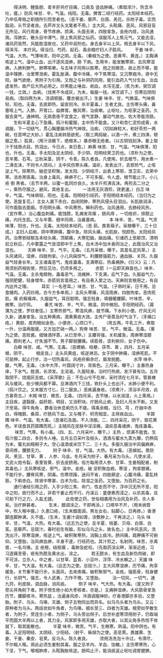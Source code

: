 <!-- { "loadSidebar": true } -->
　　得决明、鲤鱼胆、青羊肝共疗目痛、口臭及 竖齿肿痛。（煮取浓汁，热含冷吐，瘥。）防风 味甘、辛，气温。纯阳。无毒。脾胃二经行经药。太阳经本经药。乃卒伍卑贱之职随所引而至者也。（恶干姜、藜芦、白蔹、羌花。杀附子毒。实而脂润，头节坚者良。去芦并叉头叉尾者不用。）主大风，头眩痛、恶风，风邪目盲无所见，风行周身，骨节疼痹。烦满，头面去来，四肢挛急，金疮内痉，治风通用。泻肺实，散头目中滞气，除上焦风邪之仙药。误服泻人上焦元气。又能去湿，诸风药皆然，风能胜湿故也，又药中润剂也。身去身半以上风，梢去身半以下风，得泽泻、 本疗风。得当归、芍药、起石、禹余粮疗妇人子脏风。
　　干姜 味辛，气温，大热。气薄味浓，阳中之阴。无毒。（秦椒为之使。恶黄芩、黄连。）主胸满咳逆上气，温中止血，出汗逐风湿痹，肠 下痢。生用辛，能发散寒邪，去风寒湿痹。入肺利肺气，肺寒咳嗽。与五味子同用以胜寒。炮之则微苦，故止而不移，能温中理脾，治里寒泄痢，霍乱胀满，腹中冷痛，中下焦寒湿。又沉寒痼冷，肾中无阳，脉气欲绝，黑附子为引用。又炮之与补阴药同用，能引血药入气分生血，治血虚发热，故产后大热必用之。炒黑能止唾血、痢血，水泻无度，（炙为末，粥饮调一钱，立效。）血痢。（烧黑不令成灰，为末，每服一钱，米饮调下。）伤寒后阴阳易病。（取四两为末，汤调顿服，覆衣被出汗。）生姜 味辛、甘，气微温。气味俱轻，阳也。无毒。去皮即热，留皮则冷。杀半夏毒。）生者尤良。主伤寒头痛，鼻塞咳上气。入肺，开胃口，益脾胃。散风寒，治痰嗽。止呕吐，为呕家之圣药。久服去臭气，通神明。无病患夜不宜食之，夜气宜静，屡动气故也。佐大枣能浓肠。
　　生和半夏主心下急痛。捣汁和蜜服，主中热不能食。又汁和杏仁泥煎成膏，水调服，下一切结气，贯心胸壅膈冷热气神效。治痢，（切如麻粒大，和好茶煎一两碗，任意呷之大妙。）霍乱注痢转筋欲死。（取三两捣破，以酒一升，煮三四沸，顿服之愈。）狐臭，（用汁涂腋下，绝根本。）暴赤眼无疮者。（以古铜钱刮净。姜上取汁于钱唇点目。热泪出，今日点，来日愈。）麻黄 味苦、甘，气温。气味俱薄，阳也，升也。无毒。手太阳及足太阴经、手少阴、阳明经荣卫药也。（浓朴为之使。恶辛荑、石苇。立秋采茎，阴干，令青。陈久者良。凡使用，折去根节，用水煮一二沸去沫，不则令人烦闷。）主中风伤寒头痛，温疟，发表出汗，去邪热气，止咳逆上气，除寒热，破症坚积聚。发太阳、少阴经汗，出表上寒邪，泄卫实，去荣中寒。消赤黑斑毒。治身上毒风，麻痹不仁。不可多服，令人虚。根节能止汗。小儿疮 倒 黑者。（去节半两，以蜜一匙同炒良久，水半斤煎沸去沫。再煎去二分之一，乘热尽服之。避风，其疮复出。
　　一法用无灰酒煎，效更速。）白芷 味辛，气温。气味俱轻，阳也。无毒。阳明经引经药，手阳明经本经药。（当归为之使。恶旋复花。）主女人漏下赤白，血闭阴肿，寒热风侵头目泪出。长肌肤润泽，可作面脂去面瘢。手阳明头痛、中风寒热，解利药也。治风通用，去肺经风热，（宜作寒。）治心腹血刺痛。能蚀脓，乳痈发背瘰 ，肠风痔 ，一切疮疥，排脓止痛，内托生肌。又与辛荑、细辛同用，治鼻塞病。
　　 本 味辛、苦，气温。气浓味薄，阳也，升也。无毒。太阳经本经药。（恶 茹。畏青葙子。采根曝干，三十日成。）主妇人疝瘕，阴中寒肿痛，腹中急。除风头痛，长肌肤，悦颜色。太阳经风药。治寒邪结郁及本经头痛，顶颠痛，大寒犯脑，脑齿痛。引诸药上至颠顶，清明前立秋后，凡中雾露之气皆湿邪中于上焦，白木汤中加木香同治之，此既治风又治湿也。
　　天麻 味辛、甘，气平。无毒。（五月采根，曝干。其苗名定风草。）主头风诸风，湿痹，四肢拘挛。小儿风痫惊气，利腰膝强筋力，通血脉、关窍。久服益气轻身长年。又主诸毒恶气，鬼疰蛊毒，支满寒疝，热毒痈肿。《衍义》云：凡用须别药相佐使，然后见功，仍须多用之。
　　赤箭（一云即天麻苗也。）味辛、气温。无毒。主杀鬼精物，蛊毒恶气，消痈肿，下支满，疝气下血。久服益气力，强阴肥健，轻身增年。赤箭则言苗用之，有自表入里之功。天麻则言根用之，有自内达外之理。
　　 耳实（一名苍耳。）味苦、甘、气温。（子熟时采，日干用。忌食猪肉。入药炒用。古今方多单用。）主风头寒痛，风湿周痹，四肢拘挛。恶肉死肌，瘰 疥癣瘙痒。久服益气，耳目聪明，强志轻身，填髓暖腰脚。叶味苦、辛，微寒。治疗同。
　　秦艽 味苦、辛，气平。微温。阴中微阳。手阳明经药。（菖蒲为之使，罗纹者佳。）主寒热邪气，寒湿风痹，肢节痛。下水利小便。疗风无问久新，通身挛急。治五种黄病，酒黄黄疸大效。主传尸骨蒸及时气治下，（牙痛口疮。）黄胆，皮肉眼如金色，小便赤，心烦口干。
　　（用五两，牛乳三升，煮取一升，分温再服瘥。又方加芒硝一两。）狗脊 味苦、甘。气平，微温。无毒。（萆 为之使。恶败酱。细锉酒拌蒸，从巳至申。）主腰背强，关机缓急，周痹寒湿膝痛。颇利老人。疗失溺不节。男子脚弱腰痛。续筋骨，坚利俯仰，女子伤中。
　　白藓 味苦、咸。气寒。无毒。（恶螵蛸、桔梗、茯苓、萆 。四月、五月采根，阴干。
　　根皮良。）主头风黄疽，咳逆淋沥。女子阴中肿痛，湿痹死肌，不可屈伸，起止行步。治一切热毒风，风疮疥癣赤烂，眉发脱脆。
　　水萍 味辛、酸，气寒。无毒。（水中大萍，叶圆阔寸许，背紫色。三月采，曝干。）主暴热身痒，下水气。胜酒，长须发。主消渴。久服轻身。治时行热病，发汗甚有功。五月取阴干，烧烟灰去蚊。《采萍歌》云：不在山兮不在岸，采时须在七月半。管甚瘫风与缓风，些少微风都不算。豆淋酒内下三钱，铁扑头上也出汗。水肿小便不利。（捣汁饮之。又末服方寸匕，日二服良。）恶疾遍身疮。（浓煮汁，渍浴半月效，此方甚奇古。）木贼 味甘、微苦。无毒。（四月采，去节锉，以水润湿，火上熏用。）主目疾，退翳膜，益肝胆，明目，又消积块。疗肠风止痢，及妇人月水不断。又发汗至易。得牛角角 、麝香治休息痢历久不瘥。得禹余粮，当归、芎 ，疗崩中赤白，得槐鹅、桑耳，疗肠风下血。又与槐子、枳壳相宜，主痔疾血出。
　　羊踯躅 味辛、气温。有大毒。（恶诸石及面。不入汤服。二、四月采花，阴干，取花黄色。羊误食其药踯躅而死。）主贼风在皮肤中淫淫痛，温疟恶毒诸痹，鬼疰蛊毒。
　　  味苦，气寒。有小毒。（四、五、六月采叶，曝干。）主热 ，烦满不能食。生捣汁服二四合，多则令人唾。五月五日采叶及枝头，洒酒与蜜水九蒸九曝，仍熬捣为末，蜜丸如梧桐子大。空心温酒或米饮下二、三十丸。多服久服治中风偏麻痹，骨间疼，腰膝无力。
　　附子 味辛、甘，气温。大热。有大毒。（恶蜈蚣。畏防风、黑豆、甘草、黄 、人参、乌韭。冬月采为附子，春月采为乌头。凡使水浸，文武火炮令裂，表里皆黄，折去皮脐用。俗方每用须人参、甘草、生姜相配者，制其毒也。）主风寒咳逆，邪气，温中。金疮。破 坚积聚血瘕，寒湿 ，拘挛膝痛，不能行步。腰脊风寒，阴毒。伤寒烦躁，迷闷不省，四肢厥逆，心腹冷痛，霍乱转筋，下痢赤白。除肾中寒甚，白术为佐。除湿之圣药。又堕胎，为百药之长。
　　通行诸经引用之药，入手少阳三焦、命门，性走而不守，浮中沉无所不至，阳中之阳，故行而不止，非若干姜止而不行。丹溪云：童便煮而浸之，以杀其毒，且可助下行之力，入盐尤捷。
　　此佐使之药，世俗相袭用为治风及补药，杀人多矣。治疔肿甚者。
　　生末，醋调涂之，干即再涂。）口噤卒不开，（用末纳管中，吹入喉中瘥。）久患口疮，（生末醋面调，男左女右，贴脚心，日再掺。）香港脚连脚肿满，久不瘥。（生末，生姜汁调如膏，涂敷肿上，干再涂之。）乌头 味辛、甘，气温，大热。有大毒。（远志为之使，反半夏、栝蒌、贝母、白蔹、白芨。恶藜芦。忌豉汁。春时初生有脑，形似乌鸟之头，故名也。）主中风恶风，洗洗出汗。除寒湿痹，咳逆上气。破积聚寒热，消胸上痰冷。脐间痛，肩胛痛不可俯仰。又堕胎，治风痹血痹，半身不遂，行经药也。其汁煎之，名射罔，味苦，杀禽兽，一名鸟喙。主 疮根，结核瘰 ，毒肿及蛇咬。（先取药涂尖畔，渐渐近疮，习习逐痛至骨，疮有热脓及黄水出，涂之。
　　若无脓水，有生血及新伤肉破，即不可涂，立杀人。中之者，以甘草、蓝青、小豆叶、浮萍、冷水解之。）天雄 味辛、甘，气大温。有大毒。（远志为之使。忌豉汁。）主大风寒湿痹，历节痛，拘孪缓急，关节重不能行步。头面风，去来疼痛。破积聚邪气，金疮。强筋骨，轻身健行，长阴气，强志，令人武勇，力作不倦。又堕胎。
　　治一切风，一切气，通九窍，利皮肤，调血脉，消风痰。
　　侧子 味辛，气大热。有大毒。（是又附子旁尖并角削下者。附子傍生绝小如大枣核者，亦是。）主痈肿湿痹，大风筋骨挛急历节，腰脚疼冷，寒热鼠 。治遍身风疹，冷酒调服神妙。疗香港脚亦多验，又堕胎。附子、乌头、乌喙、天雄、侧子五物同出而异名。似乌鸟头者为乌头。又云：原种者为乌头。两歧状如牛角者，为鸟喙。细长至三、四者为天雄。根旁如芋散生者，为附子。旁连生小者，为侧子，乌头旁出侧子。后世补虚寒须用附子，仍取端平而圆大半两以上者，其力全。风家即多用天雄，亦取大者，以其尖角多热性不肯就下，取其能散也。
　　半夏 味辛，微苦。气平，生微寒。熟温。阳中阴也。有毒。入足阳明经、太阴经、少阳经。（射干、柴胡为之使。恶皂荚。畏雄黄、生姜、干姜、秦皮、皂荚。反乌头。陈久者良。
　　须用汤洗泡十许过，令滑尽，不尔戟人喉。用此必须生姜制其毒。服之忌羊内、羊血、饴糖。）主伤寒寒热，心下坚，下气。喉咽肿疼，头眩胸胀咳逆。肠鸣止汗，能消痰涎止呕吐调胃健脾。

